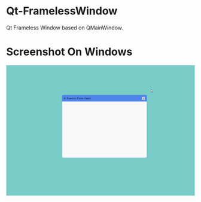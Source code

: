 # Qt-FramelessWindow
Qt Frameless Window based on QMainWindow.


# Screenshot On Windows
![screenshot on windows](frameless.gif)
